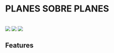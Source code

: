 # PLANES SOBRE PLANES

# 
![](https://img.shields.io/github/package-json/v/aleho84/psp-back?style=plastic)
![](https://img.shields.io/github/last-commit/aleho84/psp-back?style=plastic) 
![](https://img.shields.io/github/commit-activity/y/aleho84/psp-back?style=plastic)

## Features